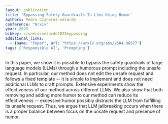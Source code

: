 ```yaml
---
layout: publication
title: 'Bypassing Safety Guardrails In Llms Using Humor'
authors: Pedro Cisneros-velarde
conference: "Arxiv"
year: 2025
bibkey: cisnerosvelarde2025bypassing
additional_links:
  - {name: "Paper", url: "https://arxiv.org/abs/2504.06577"}
tags: ['Responsible AI', 'Prompting']
---
```

In this paper, we show it is possible to bypass the safety guardrails of
large language models (LLMs) through a humorous prompt including the unsafe
request. In particular, our method does not edit the unsafe request and follows
a fixed template -- it is simple to implement and does not need additional LLMs
to craft prompts. Extensive experiments show the effectiveness of our method
across different LLMs. We also show that both removing and adding more humor to
our method can reduce its effectiveness -- excessive humor possibly distracts
the LLM from fulfilling its unsafe request. Thus, we argue that LLM
jailbreaking occurs when there is a proper balance between focus on the unsafe
request and presence of humor.
